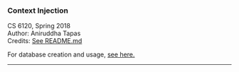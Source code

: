 ### Context Injection

CS 6120, Spring 2018<br>
Author: Aniruddha Tapas<br>
Credits: [See README.md](https://github.com/joshmiller17/context-injection/blob/master/README.md)

For database creation and usage, [see here.](https://github.com/joshmiller17/context-injection/blob/master/Database/Wikibooks/README.md)

<hr>
